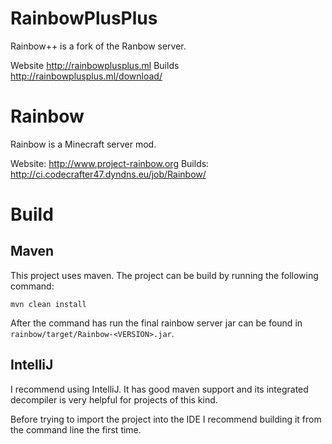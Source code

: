RainbowPlusPlus
======

Rainbow++ is a fork of the Ranbow server.

Website <http://rainbowplusplus.ml>
Builds  <http://rainbowplusplus.ml/download/>

Rainbow
=======

Rainbow is a Minecraft server mod.

Website: <http://www.project-rainbow.org>
Builds: <http://ci.codecrafter47.dyndns.eu/job/Rainbow/>


Build
=====

Maven
-----

This project uses maven. The project can be build by running the following command:
```
mvn clean install
```
After the command has run the final rainbow server jar can be found in `rainbow/target/Rainbow-<VERSION>.jar`.

IntelliJ
--------

I recommend using IntelliJ. It has good maven support and its integrated decompiler
 is very helpful for projects of this kind.

Before trying to import the project into the IDE I recommend building it from the
 command line the first time.
